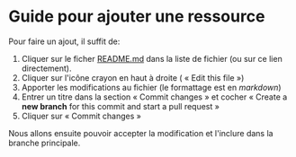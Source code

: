 # Guide pour ajouter une ressource

Pour faire un ajout, il suffit de:
1. Cliquer sur le ficher [README.md](README.md) dans la liste de fichier (ou sur
   ce lien directement).
2. Cliquer sur l'icône crayon en haut à droite ( « Edit this file »)
3. Apporter les modifications au fichier (le formattage est en _markdown_)
4. Entrer un titre dans la section « Commit changes » et cocher « Create a **new
   branch** for this commit and start a pull request »
5. Cliquer sur « Commit changes »

Nous allons ensuite pouvoir accepter la modification et l'inclure dans la
branche principale.
